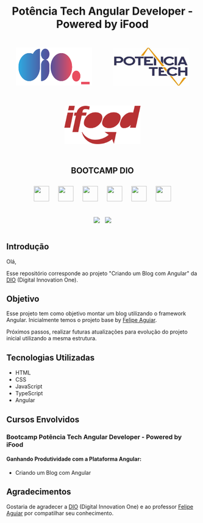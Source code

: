 # <div align="center">**Potência Tech Angular Developer - Powered by iFood**</div>

<div align="center">
    <img src="assets\images\dio-logo.png" width="200" height="100" hspace="25" style="margin: 25px">
    <img src="assets\images\potencia_tech-logo.jpg" width="200" height="100" hspace="25" style="margin: 25px">
    <img src="assets\images\ifood-logo.png" width="200" height="100" hspace="25" style="margin: 25px">
</div>

## <div align="center">**BOOTCAMP DIO**</div>     

<div align="center">
    <img src="https://cdn.jsdelivr.net/gh/devicons/devicon/icons/git/git-original.svg" width="40" height="40" hspace="10" style="margin: 10px"/>
    <img src="https://cdn.jsdelivr.net/gh/devicons/devicon/icons/html5/html5-original.svg" width="40" height="40" hspace="10" style="margin: 10px"/>
    <img src="https://cdn.jsdelivr.net/gh/devicons/devicon/icons/css3/css3-original.svg" width="40" height="40" hspace="10" style="margin: 10px"/>
    <img src="https://cdn.jsdelivr.net/gh/devicons/devicon/icons/javascript/javascript-original.svg" width="40" height="40" hspace="10" style="margin: 10px"/>
    <img src="https://cdn.jsdelivr.net/gh/devicons/devicon/icons/typescript/typescript-original.svg" width="40" height="40" hspace="10" style="margin: 10px"/>        
    <img src="https://cdn.jsdelivr.net/gh/devicons/devicon/icons/angularjs/angularjs-original.svg" width="40" height="40" hspace="10" style="margin: 10px"/>
</div>
<br>

</p>
<div align="center">
    <img src="https://img.shields.io/badge/IN%C3%8DCIO-14%2F03%2F2023-green" hspace="5"/>
    <img src="https://img.shields.io/badge/T%C3%89RMINO-30%2F05%2F2023-red" hspace="5"/>
</div>
<br>

## Introdução
Olá,

Esse repositório corresponde ao projeto 
"Criando um Blog com Angular" da [DIO](https://www.dio.me/) (Digital Innovation One).

## Objetivo

Esse projeto tem como objetivo montar um blog utilizando o framework Angular. Inicialmente temos o projeto base by [Felipe Aguiar](https://github.com/felipeAguiarCode).

Próximos passos, realizar futuras atualizações para evolução do projeto inicial utilizando a mesma estrutura.

## Tecnologias Utilizadas

- HTML <img src="https://cdn.jsdelivr.net/gh/devicons/devicon/icons/html5/html5-original.svg" width="90" height="15" hspace="5" style="margin-left: 5px"/>
- CSS <img src="https://cdn.jsdelivr.net/gh/devicons/devicon/icons/css3/css3-original.svg" width="120" height="15" hspace="5" style="margin-left: 5px"/> 
- JavaScript <img src="https://cdn.jsdelivr.net/gh/devicons/devicon/icons/javascript/javascript-original.svg" width="25" height="15" hspace="5" style="margin-left: 10px"/>
- TypeScript <img src="https://cdn.jsdelivr.net/gh/devicons/devicon/icons/typescript/typescript-original.svg" width="20" height="15" hspace="5" style="margin-left: 10px"/>
- Angular <img src="https://cdn.jsdelivr.net/gh/devicons/devicon/icons/angularjs/angularjs-original.svg" width="55" height="15" hspace="5" style="margin-left: 10px"/>
          

## Cursos Envolvidos
### **Bootcamp Potência Tech Angular Developer - Powered by iFood** 
#### **Ganhando Produtividade com a Plataforma Angular:**

- Criando um Blog com Angular

## Agradecimentos
Gostaria de agradecer a [DIO](https://www.dio.me/) (Digital Innovation One) e ao professor [Felipe Aguiar](https://github.com/felipeAguiarCode) por compatilhar seu conhecimento. 




